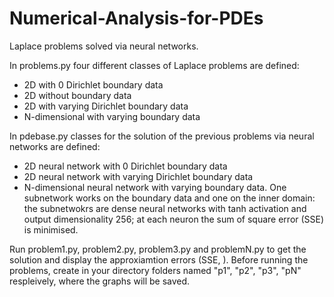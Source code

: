 # Numerical-Analysis-for-PDEs

Laplace problems solved via neural networks.

In problems.py four different classes of Laplace problems are defined:
- 2D with 0 Dirichlet boundary data
- 2D without boundary data
- 2D with varying Dirichlet boundary data
- N-dimensional with varying boundary data

In pdebase.py classes for the solution of the previous problems via neural networks are defined:
- 2D neural network with 0 Dirichlet boundary data
- 2D neural network with varying Dirichlet boundary data
- N-dimensional neural network with varying boundary data.
One subnetwork works on the boundary data and one on the inner domain: the subnetwokrs are dense neural networks with tanh activation and output dimensionality 256; at each neuron the sum of square error (SSE) is minimised.

Run problem1.py, problem2.py, problem3.py and problemN.py to get the solution and display the approxiamtion errors (SSE, ).
Before running the problems, create in your directory folders named "p1", "p2", "p3", "pN" respleively, where the graphs will be saved.
